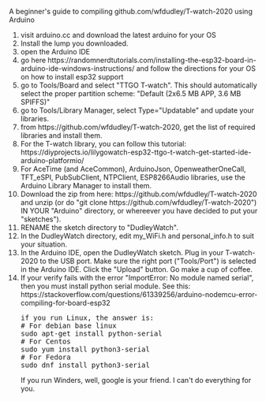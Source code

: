 A beginner's guide to compiling github.com/wfdudley/T-watch-2020 using Arduino

<OL>
<LI> visit arduino.cc and download the latest arduino for your OS
</LI>
<LI> Install the lump you downloaded.
</LI>
<LI> open the Arduino IDE
</LI>
<LI> go here https://randomnerdtutorials.com/installing-the-esp32-board-in-arduino-ide-windows-instructions/
and follow the directions for your OS on how to install esp32 support
</LI>
<LI> go to Tools/Board and select "TTGO T-watch".  This should automatically
select the proper partition scheme: "Default (2x6.5 MB APP, 3.6 MB SPIFFS)"
</LI>
<LI> go to Tools/Library Manager, select Type="Updatable" and update your libraries.
</LI>
<LI> from https://github.com/wfdudley/T-watch-2020, get the list of
required libraries and install them.
</LI>
<LI> For the T-watch library, you can follow this tutorial:
https://diyprojects.io/lilygowatch-esp32-ttgo-t-watch-get-started-ide-arduino-platformio/
</LI>
<LI> For AceTime (and AceCommon), ArduinoJson, OpenweatherOneCall, TFT_eSPI, PubSubClient, NTPClient, ESP8266Audio libraries, use the Arduino Library Manager to install them.
</LI>
<LI> Download the zip from here: https://github.com/wfdudley/T-watch-2020 and
unzip (or do "git clone https://github.com/wfdudley/T-watch-2020") IN YOUR "Arduino" directory, or whereever you have decided to put your "sketches").
</LI>
<LI> RENAME the sketch directory to "DudleyWatch".
</LI>
<LI> In the DudleyWatch directory, edit my_WiFi.h and personal_info.h to suit your situation.
</LI>
<LI> In the Arduino IDE, open the DudleyWatch sketch.  Plug in your T-watch-2020 to the USB port.  Make sure the right port ("Tools/Port") is selected in the Arduino IDE.  Click the "Upload" button.  Go make a cup of coffee.
</LI>
<LI>  If your verify fails with the error "ImportError: No module named serial", then you must install python serial module.  See this:
https://stackoverflow.com/questions/61339256/arduino-nodemcu-error-compiling-for-board-esp32
<PRE>
if you run Linux, the answer is:
# For debian base linux
sudo apt-get install python-serial
# For Centos
sudo yum install python3-serial
# For Fedora
sudo dnf install python3-serial
</PRE>
<P>
If you run Winders, well, google is your friend.  I can't do everything for you.
</LI>
</BODY>
